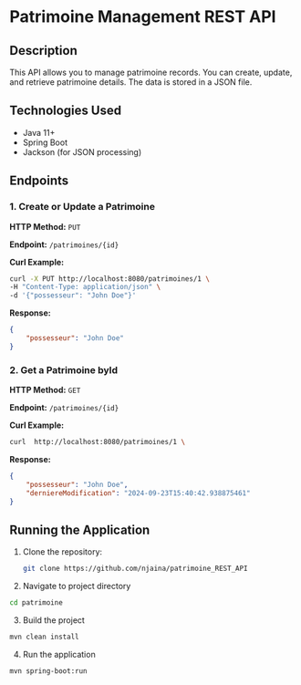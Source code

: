 
# Patrimoine Management REST API

## Description

This API allows you to manage patrimoine records. You can create, update, and retrieve patrimoine details. The data is stored in a JSON file.

## Technologies Used

- Java 11+
- Spring Boot
- Jackson (for JSON processing)

## Endpoints

### 1. Create or Update a Patrimoine

**HTTP Method:** `PUT`

**Endpoint:** `/patrimoines/{id}`

**Curl Example:**

```bash
curl -X PUT http://localhost:8080/patrimoines/1 \
-H "Content-Type: application/json" \
-d '{"possesseur": "John Doe"}'
```
**Response:**


```json
{
    "possesseur": "John Doe"
}
```

### 2. Get a Patrimoine byId

**HTTP Method:** `GET`

**Endpoint:** `/patrimoines/{id}`

**Curl Example:**

```bash
curl  http://localhost:8080/patrimoines/1 \
```
**Response:**

```json
{
    "possesseur": "John Doe",
    "derniereModification":	"2024-09-23T15:40:42.938875461"
}
```

## Running the Application

1. Clone the repository:

   ```bash
   git clone https://github.com/njaina/patrimoine_REST_API
   ```

2. Navigate to project directory
  ```bash
  cd patrimoine
  ```
3. Build the project
  ```bash
  mvn clean install
  ```
4. Run the application
  ```bash
  mvn spring-boot:run
  ```
